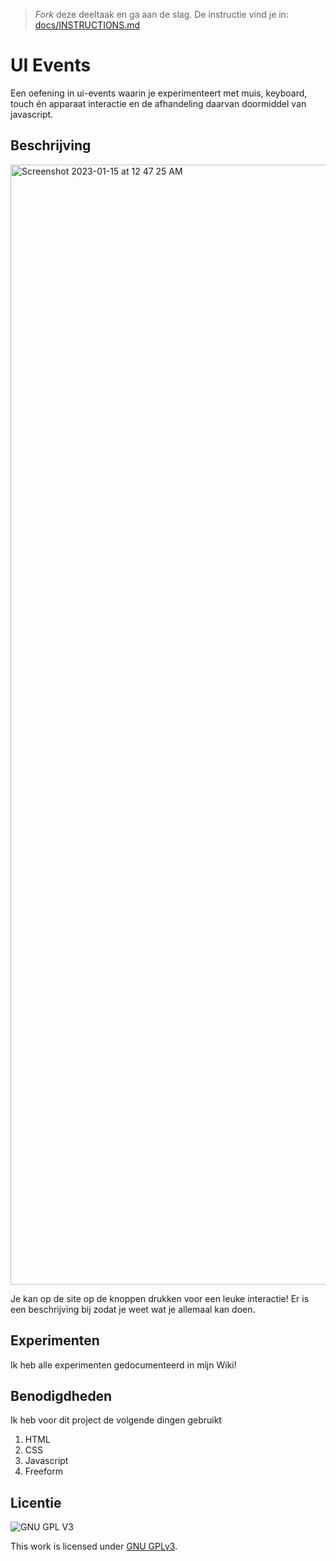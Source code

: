 > _Fork_ deze deeltaak en ga aan de slag. De instructie vind je in: [docs/INSTRUCTIONS.md](docs/INSTRUCTIONS.md)

# UI Events
Een oefening in ui-events waarin je experimenteert met muis, keyboard, touch én apparaat interactie en de afhandeling daarvan doormiddel van javascript.

## Beschrijving

<img width="1792" alt="Screenshot 2023-01-15 at 12 47 25 AM" src="https://user-images.githubusercontent.com/106411511/212502018-c9206a62-0b86-4610-8d6a-3c46824d10c1.png">

Je kan op de site op de knoppen drukken voor een leuke interactie! Er is een beschrijving bij zodat je weet wat je allemaal kan doen.  

## Experimenten

Ik heb alle experimenten gedocumenteerd in mijn Wiki! 

## Benodigdheden 

Ik heb voor dit project de volgende dingen gebruikt

<ol>
<li>HTML</li>
<li>CSS</li>
<li>Javascript</li>
<li>Freeform</li>
</ol>

## Licentie

![GNU GPL V3](https://www.gnu.org/graphics/gplv3-127x51.png)

This work is licensed under [GNU GPLv3](./LICENSE).
